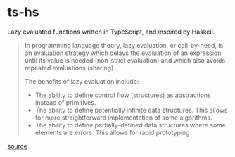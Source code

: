 # ts-hs

Lazy evaluated functions written in TypeScript, and inspired by Haskell.

> In programming language theory, lazy evaluation, or call-by-need, is an evaluation strategy which delays the evaluation of an expression until its value is needed (non-strict evaluation) and which also avoids repeated evaluations (sharing).
>
> The benefits of lazy evaluation include:
>
> - The ability to define control flow (structures) as abstractions instead of primitives.
> - The ability to define potentially infinite data structures. This allows for more straightforward implementation of some algorithms.
> - The ability to define partially-defined data structures where some elements are errors. This allows for rapid prototyping

[source](https://en.wikipedia.org/wiki/Lazy_evaluation)
